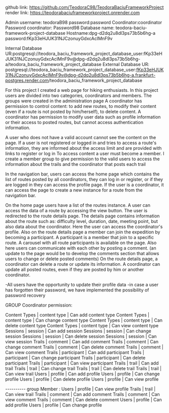 github link:
https://github.com/TeodoraC98/TeodoraBaciuFrameworkProject
render link:
https://teodorabaciuframeworkproject.onrender.com


Admin username: teodoraB98
password:password
Coordinator:coordinator
Password coordinator: Password98
Database name: teodora-baciu-framework-project-database
Hostname:dpg-d2dq2u8dl3ps73b5b6hg-a
password:fKp33eHJUK31NJCzonuyGdxcAcIMnF9v

Internal Database UR:postgresql://teodora_baciu_framework_project_database_user:fKp33eHJUK31NJCzonuyGdxcAcIMnF9v@dpg-d2dq2u8dl3ps73b5b6hg-a/teodora_baciu_framework_project_database
External Database UR: postgresql://teodora_baciu_framework_project_database_user:fKp33eHJUK31NJCzonuyGdxcAcIMnF9v@dpg-d2dq2u8dl3ps73b5b6hg-a.frankfurt-postgres.render.com/teodora_baciu_framework_project_database

For this project I created a web page for hiking enthusiasts. In this project users are divided into two categories, coordinators and members.
The groups were created in the administration page
A coordinator has permission to control content: to add new routes, to modify their content (even if a route is not posted by him/herself), 
to delete content. A coordinator has permission to modify user data such as profile information or their access to posted routes, but cannot access authentication information.

A user who does not have a valid account cannot see the content on the page. 
If a user is not registered or logged in and tries to access a route's information, they are informed about the access limit and are provided with links to register or log in
To access content a user must become a member. 
I create a member group to give permission to the valid users to access the information about the trails and the coordinator that posts each trail

In the navigation bar, users can access the home page which contains the list of routes posted by all coordinators, they can log in or register, or if they are logged in they can access the profile page.
If the user is a coordinator, it can access the page to create a new instance for a route from the navigation bar.

On the home page users have a list of the routes instance. A user can access the data of a route by accessing the view button. 
The user is redirected to the route details page. The details page contains information about the route such as: difficulty level, duration, date, meeting point, but also data about the coordinator. Here the user can access the coordinator's profile. 
Also on the route details page a member can join the expedition by becoming a participant. A participant is a member that join to a specific route.
A carousel with all route participants is available on the page. 
Also here users can communicate with each other by posting a comment.
(an update to the page would be to develop the comments section that allows users to change or delete posted comments)
On the route details page, a coordinator can delete a route or update its information.
A coordinator can update all posted routes, even if they are posted by him or another coordinator.

-All users have the opportunity to update their profile data
-in case a user has forgotten their password, we have implemented the possibility of password recovery

GROUP Coordinator permission:

   Content Types | content type | Can add content type 
   Content Types | content type | Can change content type 
   Content Types | content type | Can delete content type 
   Content Types | content type | Can view content type 
   Sessions | session | Can add session 
   Sessions | session | Can change session 
   Sessions | session | Can delete session 
   Sessions | session | Can view session 
   Trails | comment | Can add comment 
   Trails | comment | Can change comment 
   Trails | comment | Can delete comment 
   Trails | comment | Can view comment 
   Trails | participant | Can add participant 
   Trails | participant | Can change participant 
   Trails | participant | Can delete participant 
   Trails | participant | Can view participant 
   Trails | trail | Can add trail 
   Trails | trail | Can change trail 
   Trails | trail | Can delete trail 
   Trails | trail | Can view trail 
   Users | profile | Can add profile 
   Users | profile | Can change profile 
   Users | profile | Can delete profile 
   Users | profile | Can view profile 


---------- group Member :
   Users | profile | Can view profile 
   Trails | trail | Can view trail 
   Trails | comment | Can add comment 
   Trails | comment | Can view comment 
   Trails | comment | Can delete comment 
   Users | profile | Can add profile 
   Users | profile | Can change profile 
